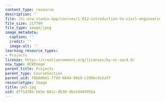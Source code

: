```yaml
---
content_type: resource
description: ''
file: /ol-ocw-studio-app/courses/1-012-introduction-to-civil-engineering-design-spring-2002/dff1d78bb65e661cdb30dba3d40495ba_pm5.jpg
file_size: 217799
file_type: image/jpeg
image_metadata:
  caption: ''
  credit: ''
  image-alt: ''
learning_resource_types:
- Projects
license: https://creativecommons.org/licenses/by-nc-sa/4.0/
ocw_type: OCWImage
parent_title: Projects
parent_type: CourseSection
parent_uid: f8b0d6b1-f7dd-6844-98e9-c108bc9a5a37
resourcetype: Image
title: pm5.jpg
uid: dff1d78b-b65e-661c-db30-dba3d40495ba
---
```

